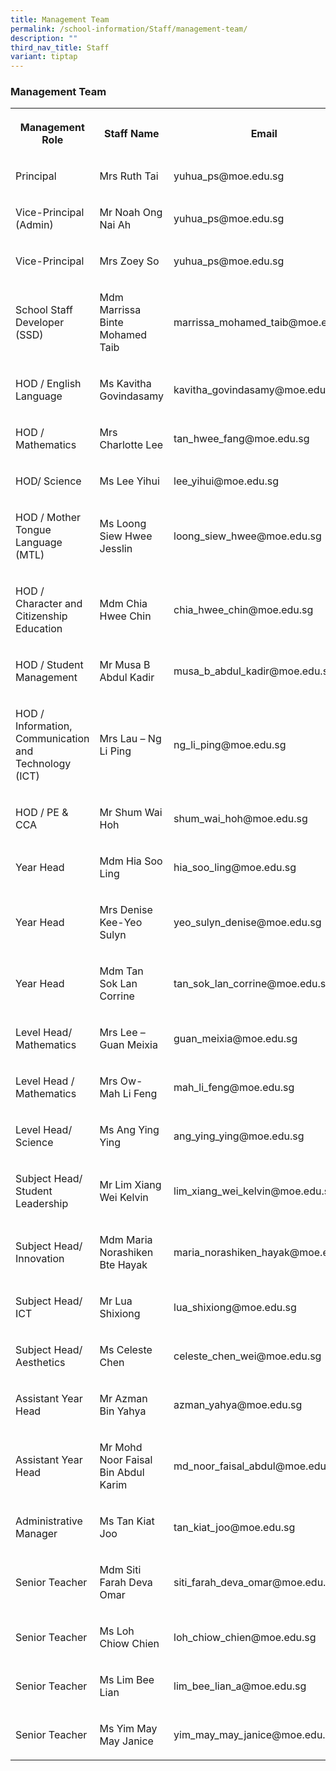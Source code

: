 ```yaml
---
title: Management Team
permalink: /school-information/Staff/management-team/
description: ""
third_nav_title: Staff
variant: tiptap
---
```

<h3>Management Team</h3><table><tbody><tr><th rowspan="1" colspan="1"><p>Management Role</p></th><th rowspan="1" colspan="1"><p>Staff Name</p></th><th rowspan="1" colspan="1"><p>Email</p></th></tr><tr><td rowspan="1" colspan="1"><p>Principal</p></td><td rowspan="1" colspan="1"><p>Mrs Ruth Tai</p></td><td rowspan="1" colspan="1"><p>yuhua_ps@moe.edu.sg</p></td></tr><tr><td rowspan="1" colspan="1"><p>Vice-Principal (Admin)</p></td><td rowspan="1" colspan="1"><p>Mr Noah Ong Nai Ah</p></td><td rowspan="1" colspan="1"><p>yuhua_ps@moe.edu.sg</p></td></tr><tr><td rowspan="1" colspan="1"><p>Vice-Principal</p></td><td rowspan="1" colspan="1"><p>Mrs Zoey So</p></td><td rowspan="1" colspan="1"><p>yuhua_ps@moe.edu.sg</p></td></tr><tr><td rowspan="1" colspan="1"><p>School Staff Developer (SSD)</p></td><td rowspan="1" colspan="1"><p>Mdm Marrissa Binte Mohamed Taib</p></td><td rowspan="1" colspan="1"><p>marrissa_mohamed_taib@moe.edu.sg</p></td></tr><tr><td rowspan="1" colspan="1"><p>HOD / English Language</p></td><td rowspan="1" colspan="1"><p>Ms Kavitha Govindasamy</p></td><td rowspan="1" colspan="1"><p>kavitha_govindasamy@moe.edu.sg</p></td></tr><tr><td rowspan="1" colspan="1"><p>HOD / Mathematics</p></td><td rowspan="1" colspan="1"><p>Mrs Charlotte Lee</p></td><td rowspan="1" colspan="1"><p>tan_hwee_fang@moe.edu.sg</p></td></tr><tr><td rowspan="1" colspan="1"><p>HOD/ Science</p></td><td rowspan="1" colspan="1"><p>Ms Lee Yihui</p></td><td rowspan="1" colspan="1"><p>lee_yihui@moe.edu.sg</p></td></tr><tr><td rowspan="1" colspan="1"><p>HOD / Mother Tongue Language (MTL)</p></td><td rowspan="1" colspan="1"><p>Ms Loong Siew Hwee Jesslin</p></td><td rowspan="1" colspan="1"><p>loong_siew_hwee@moe.edu.sg</p></td></tr><tr><td rowspan="1" colspan="1"><p>HOD / Character and Citizenship Education</p></td><td rowspan="1" colspan="1"><p>Mdm Chia Hwee Chin</p></td><td rowspan="1" colspan="1"><p>chia_hwee_chin@moe.edu.sg</p></td></tr><tr><td rowspan="1" colspan="1"><p>HOD / Student Management</p></td><td rowspan="1" colspan="1"><p>Mr Musa B Abdul Kadir</p></td><td rowspan="1" colspan="1"><p>musa_b_abdul_kadir@moe.edu.sg</p></td></tr><tr><td rowspan="1" colspan="1"><p>HOD / Information, Communication and Technology (ICT)</p></td><td rowspan="1" colspan="1"><p>Mrs Lau – Ng Li Ping</p></td><td rowspan="1" colspan="1"><p>ng_li_ping@moe.edu.sg</p></td></tr><tr><td rowspan="1" colspan="1"><p>HOD / PE &amp; CCA</p></td><td rowspan="1" colspan="1"><p>Mr Shum Wai Hoh</p></td><td rowspan="1" colspan="1"><p>shum_wai_hoh@moe.edu.sg</p></td></tr><tr><td rowspan="1" colspan="1"><p>Year Head</p></td><td rowspan="1" colspan="1"><p>Mdm Hia Soo Ling</p></td><td rowspan="1" colspan="1"><p>hia_soo_ling@moe.edu.sg</p></td></tr><tr><td rowspan="1" colspan="1"><p>Year Head</p></td><td rowspan="1" colspan="1"><p>Mrs Denise Kee-Yeo Sulyn</p></td><td rowspan="1" colspan="1"><p>yeo_sulyn_denise@moe.edu.sg</p></td></tr><tr><td rowspan="1" colspan="1"><p>Year Head</p></td><td rowspan="1" colspan="1"><p>Mdm Tan Sok Lan Corrine</p></td><td rowspan="1" colspan="1"><p>tan_sok_lan_corrine@moe.edu.sg</p></td></tr><tr><td rowspan="1" colspan="1"><p>Level Head/ Mathematics</p></td><td rowspan="1" colspan="1"><p>Mrs Lee – Guan Meixia</p></td><td rowspan="1" colspan="1"><p>guan_meixia@moe.edu.sg</p></td></tr><tr><td rowspan="1" colspan="1"><p>Level Head / Mathematics</p></td><td rowspan="1" colspan="1"><p>Mrs Ow- Mah Li Feng</p></td><td rowspan="1" colspan="1"><p>mah_li_feng@moe.edu.sg</p></td></tr><tr><td rowspan="1" colspan="1"><p>Level Head/ Science</p></td><td rowspan="1" colspan="1"><p>Ms Ang Ying Ying</p></td><td rowspan="1" colspan="1"><p>ang_ying_ying@moe.edu.sg</p></td></tr><tr><td rowspan="1" colspan="1"><p>Subject Head/ Student Leadership</p></td><td rowspan="1" colspan="1"><p>Mr Lim Xiang Wei Kelvin</p></td><td rowspan="1" colspan="1"><p>lim_xiang_wei_kelvin@moe.edu.sg</p></td></tr><tr><td rowspan="1" colspan="1"><p>Subject Head/ Innovation</p></td><td rowspan="1" colspan="1"><p>Mdm Maria Norashiken Bte Hayak</p></td><td rowspan="1" colspan="1"><p>maria_norashiken_hayak@moe.edu.sg</p></td></tr><tr><td rowspan="1" colspan="1"><p>Subject Head/ ICT</p></td><td rowspan="1" colspan="1"><p>Mr Lua Shixiong</p></td><td rowspan="1" colspan="1"><p>lua_shixiong@moe.edu.sg</p></td></tr><tr><td rowspan="1" colspan="1"><p>Subject Head/ Aesthetics</p></td><td rowspan="1" colspan="1"><p>Ms Celeste Chen</p></td><td rowspan="1" colspan="1"><p>celeste_chen_wei@moe.edu.sg</p></td></tr><tr><td rowspan="1" colspan="1"><p>Assistant Year Head</p></td><td rowspan="1" colspan="1"><p>Mr Azman Bin Yahya</p></td><td rowspan="1" colspan="1"><p>azman_yahya@moe.edu.sg</p></td></tr><tr><td rowspan="1" colspan="1"><p>Assistant Year Head</p></td><td rowspan="1" colspan="1"><p>Mr Mohd Noor Faisal Bin Abdul Karim</p></td><td rowspan="1" colspan="1"><p>md_noor_faisal_abdul@moe.edu.sg</p></td></tr><tr><td rowspan="1" colspan="1"><p>Administrative Manager</p></td><td rowspan="1" colspan="1"><p>Ms Tan Kiat Joo</p></td><td rowspan="1" colspan="1"><p>tan_kiat_joo@moe.edu.sg</p></td></tr><tr><td rowspan="1" colspan="1"><p>Senior Teacher</p></td><td rowspan="1" colspan="1"><p>Mdm Siti Farah Deva Omar</p></td><td rowspan="1" colspan="1"><p>siti_farah_deva_omar@moe.edu.sg</p></td></tr><tr><td rowspan="1" colspan="1"><p>Senior Teacher</p></td><td rowspan="1" colspan="1"><p>Ms Loh Chiow Chien</p></td><td rowspan="1" colspan="1"><p>loh_chiow_chien@moe.edu.sg</p></td></tr><tr><td rowspan="1" colspan="1"><p>Senior Teacher</p></td><td rowspan="1" colspan="1"><p>Ms Lim Bee Lian</p></td><td rowspan="1" colspan="1"><p>lim_bee_lian_a@moe.edu.sg</p></td></tr><tr><td rowspan="1" colspan="1"><p>Senior Teacher</p></td><td rowspan="1" colspan="1"><p>Ms Yim May May Janice</p></td><td rowspan="1" colspan="1"><p>yim_may_may_janice@moe.edu.sg</p></td></tr></tbody></table><p></p>